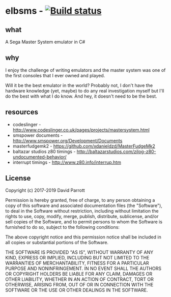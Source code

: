# elbsms - [![Build status](https://ci.appveyor.com/api/projects/status/umtjbgudnaq4m5hf?svg=true)](https://ci.appveyor.com/project/eightlittlebits/elbsms)

## what

A Sega Master System emulator in C#

## why

I enjoy the challenge of writing emulators and the master system was one of the first consoles that I ever owned and played. 

Will it be the best emulator in the world? Probably not, I don't have the hardware knowledge (yet, maybe) to do any real investigation myself but I'll do the best with what I do know. And hey, it doesn't need to be the best.

## resources

* codeslinger - http://www.codeslinger.co.uk/pages/projects/mastersystem.html
* smspower documents - http://www.smspower.org/Development/Documents
* masterfudgemk2 - https://github.com/xdanieldzd/MasterFudgeMk2
* baltazar studios z80 timings - http://baltazarstudios.com/zilog-z80-undocumented-behavior/
* interrupt timings - http://www.z80.info/interrup.htm

## License

Copyright (c) 2017-2019 David Parrott

Permission is hereby granted, free of charge, to any person obtaining a copy of this software and associated documentation files (the "Software"), to deal in the Software without restriction, including without limitation the rights to use, copy, modify, merge, publish, distribute, sublicense, and/or sell copies of the Software, and to permit persons to whom the Software is furnished to do so, subject to the following conditions:

The above copyright notice and this permission notice shall be included in all copies or substantial portions of the Software.

THE SOFTWARE IS PROVIDED "AS IS", WITHOUT WARRANTY OF ANY KIND, EXPRESS OR IMPLIED, INCLUDING BUT NOT LIMITED TO THE WARRANTIES OF MERCHANTABILITY, FITNESS FOR A PARTICULAR PURPOSE AND NONINFRINGEMENT. IN NO EVENT SHALL THE AUTHORS OR COPYRIGHT HOLDERS BE LIABLE FOR ANY CLAIM, DAMAGES OR OTHER LIABILITY, WHETHER IN AN ACTION OF CONTRACT, TORT OR OTHERWISE, ARISING FROM, OUT OF OR IN CONNECTION WITH THE SOFTWARE OR THE USE OR OTHER DEALINGS IN THE SOFTWARE.
